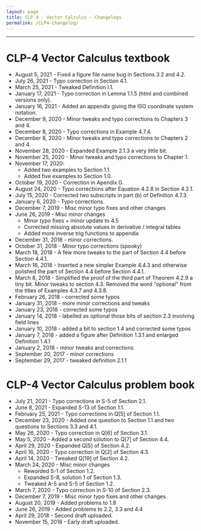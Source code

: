 ```yaml
---
layout: page
title: CLP 4 - Vector Calculus - Changelogs
permalink: /CLP4-changelog/
---
```


---

# CLP-4 Vector Calculus textbook

* August 5, 2021 - Fixed a figure file name bug in Sections 3.2 and 4.2.
* July 26, 2021 - Typo correction in Section 4.1.
* March 25, 2021 -  Tweaked Definition I.1.
* January 17, 2021 - Typo correction in Lemma 1.1.5 (html and combined versions only).
* January 16, 2021 - Added an appendix giving the ISO coordinate system notation.
* December 9, 2020 - Minor tweaks and typo corrections to Chapters 3 and 4.
* December 8, 2020 - Typo corrections in Example 4.7.4.
* December 8, 2020 - Minor tweaks and typo corrections to Chapters 2 and 4.
* November 28, 2020 - Expanded Example 2.1.3 a very little bit. 
* November 25, 2020 - Minor tweaks and typo corrections to Chapter 1.
* November 17, 2020:
   * Added two examples to Section 1.1.
   * Added five examples to Section 1.0.
* October 19, 2020 - Correction in Apendix G.
* August 24, 2020 - Typo corrections after Equation 4.2.8 in Section 4.2.1.
* July 15, 2020 - Corrected two subscripts in part (b) of Definition 4.7.3.
* January 6, 2020 - Typo corrections.
* December 7, 2019 - Misc minor typo fixes and other changes
* June 26, 2019 - Misc minor changes
  * Minor typo fixes + minor update to 4.5
  * Corrected missing absolute values in derivative / integral tables
  * Added more inverse trig functions to appendix
* December 31, 2018 - minor corrections.
* October 31, 2018 - Minor typo corrections (spooky)
* March 18, 2018 - A few more tweaks to the part of Section 4.4 before Section 4.4.1.
* March 16, 2018 - Inserted a new simpler Example 4.4.3 and otherwise polished the part of Section 4.4 before Section 4.4.1.
* March 8, 2018 - Simplified the proof of the third part of Theorem 4.2.9 a tiny bit. Minor tweaks to section 4.3. Removed the word "optional" from the titles of Examples 4.3.7 and 4.3.8.
* February 26, 2018 - corrected some typos
*   January 31, 2018 - more minor corrections and tweaks
*   January 23, 2018 - corrected some typos
*   January 14, 2018 - labelled as optional those bits of section 2.3 involving field lines
*   January 10, 2018 - added a bit to section 1.4 and corrected some typos
*   January 7, 2018 - added a figure after Definition 1.3.1 and enlarged Definition 1.4.1
*   January 2, 2018 - minor tweaks and corrections
*   September 20, 2017 - minor corrections
*   September 29, 2017 - tweaked definition 2.1.1

# CLP-4 Vector Calculus problem book
* July 21, 2021 - Typo corrections in S-5 of Section 2.1.
* June 8, 2021 - Expanded S-13 of Section 1.1.
* February 25, 2021 - Typo corrections in Q[5] of Section 1.1.
* December 23, 2020 - Added one question to Section 1.1 and two questions to Sections 3.3 and 4.1.
* May 26, 2020 - Typo correction in Q[6] of Section 3.1.
* May  5, 2020 - Added a second solution to Q[7] of Section 4.4.
* April 29, 2020 - Expanded Q[5] of Section 4.2.
* April 16, 2020 - Typo correction in Q[2] of Section 4.3.
* April 14, 2020 - Tweaked Q[19] of Section 4.2.
* March 24, 2020 - Misc minor changes
  * Reworded S-1 of Section 1.2.
  * Expanded S-8, solution 1 of Section 1.3.
  * Tweaked A-5 and S-5 of Section 1.2.
* March   7, 2020 - Typo correction in S-10 of Section 2.3.
* December 7, 2019 - Misc minor typo fixes and other changes.
* August 20, 2019 - Added problems to 1.8
* June 26, 2019 - Added problems to 2.2, 3.3 and 4.4
* April 29, 2018 - Second draft uploaded.
* November 15, 2018 - Early draft uploaded.
